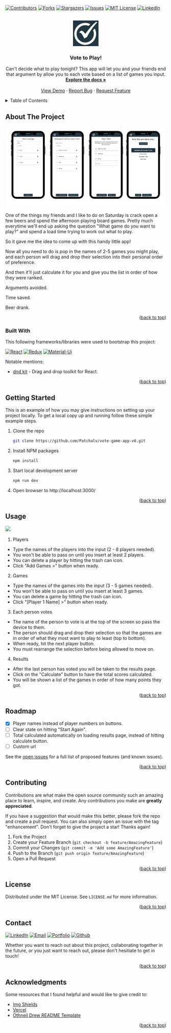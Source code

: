 <a name="readme-top"></a>

<!-- GETTING STARTED WITH THE README -->
<!--
*** 1. Search for vote-game-app-v6 and replace with github repo name
-->

<!-- PROJECT SHIELDS -->
<!--
*** I'm using markdown "reference style" links for readability.
*** Reference links are enclosed in brackets [ ] instead of parentheses ( ).
*** See the bottom of this document for the declaration of the reference variables
*** for contributors-url, forks-url, etc. This is an optional, concise syntax you may use.
*** https://www.markdownguide.org/basic-syntax/#reference-style-links
-->

[![Contributors][contributors-shield]][contributors-url]
[![Forks][forks-shield]][forks-url]
[![Stargazers][stars-shield]][stars-url]
[![Issues][issues-shield]][issues-url]
[![MIT License][license-shield]][license-url]
[![LinkedIn][linkedin-shield]][linkedin-url]

<!-- PROJECT LOGO -->
<br />
<div align="center">
  <a href="https://github.com/Patchalv/vote-game-app-v6">
    <img src="/public/images/logo.png" alt="Logo" width="80" height="80">
  </a>

  <h3 align="center">Vote to Play!</h3>

  <p align="center">
    Can't decide what to play tonight? This app will let you and your friends end that argument by allow you to each vote based on a list of games you input.
    <br />
    <a href="https://github.com/Patchalv/vote-game-app-v6"><strong>Explore the docs »</strong></a>
    <br />
    <br />
    <a href="https://vote-game-five.vercel.app/">View Demo</a>
    ·
    <a href="https://github.com/Patchalv/vote-game-app-v6/issues">Report Bug</a>
    ·
    <a href="https://github.com/Patchalv/vote-game-app-v6/issues">Request Feature</a>
  </p>
</div>

<!-- TABLE OF CONTENTS -->
<details>
  <summary>Table of Contents</summary>
  <ol>
    <li>
      <a href="#about-the-project">About The Project</a>
      <ul>
        <li><a href="#built-with">Built With</a></li>
      </ul>
    </li>
    <li>
      <a href="#getting-started">Getting Started</a>
    </li>
    <li><a href="#usage">Usage</a></li>
    <li><a href="#roadmap">Roadmap</a></li>
    <li><a href="#contributing">Contributing</a></li>
    <li><a href="#license">License</a></li>
    <li><a href="#contact">Contact</a></li>
    <li><a href="#acknowledgments">Acknowledgments</a></li>
  </ol>
</details>

<!-- ABOUT THE PROJECT -->

## About The Project

![Product Screennshot][product-screenshot]

One of the things my friends and I like to do on Saturday is crack open a few beers and spend the afternoon playing board games. Pretty much everytime we'll end up asking the question "What game do you want to play?" and spend a load time trying to work out what to play.

So it gave me the idea to come up with this handy little app!

Now all you need to do is pop in the names of 2-5 games you might play, and each person will drag and drop their selection into their personal order of preference.

And then it'll just calculate it for you and give you the list in order of how they were ranked.

Arguments avoided.

Time saved.

Beer drank.

<p align="right">(<a href="#readme-top">back to top</a>)</p>

### Built With

This following frameworks/libraries were used to bootstrap this project:

[![React][React.js]][React-url]
[![Redux][Redux.js]][Redux-url]
[![Material-Ui][MaterialUi]][MaterialUi-url]

Notable mentions:

-   [dnd kit](https://dndkit.com/) - Drag and drop toolkit for React.

<p align="right">(<a href="#readme-top">back to top</a>)</p>

<!-- GETTING STARTED -->

## Getting Started

This is an example of how you may give instructions on setting up your project locally.
To get a local copy up and running follow these simple example steps.

1. Clone the repo
    ```sh
    git clone https://github.com/Patchalv/vote-game-app-v6.git
    ```
2. Install NPM packages
    ```sh
    npm install
    ```
3. Start local development server
    ```js
    npm run dev
    ```
4. Open browser to http://localhost:3000/

<p align="right">(<a href="#readme-top">back to top</a>)</p>

<!-- USAGE EXAMPLES -->

## Usage

<img src="/public/images/product-use-screenshot.gif" width="450">

1. Players

-   Type the names of the players into the input (2 - 8 players needed).
-   You won't be able to pass on until you insert at least 2 players.
-   You can delete a player by hitting the trash can icon.
-   Click "Add Games >" button when ready.

2. Games

-   Type the names of the games into the input (3 - 5 games needed).
-   You won't be able to pass on until you insert at least 3 games.
-   You can delete a game by hitting the trash can icon.
-   Click "[Player 1 Name] >" button when ready.

3. Each person votes

-   The name of the person to vote is at the top of the screen so pass the device to them.
-   The person should drag and drop their selection so that the games are in order of what they most want to play to least (top to bottom).
-   When ready, hit the next player button.
-   You must rearrange the selection before being allowed to move on.

4. Results

-   After the last person has voted you will be taken to the results page.
-   Click on the "Calculate" button to have the total scores calculated.
-   You will be shown a list of the games in order of how many points they got.

<p align="right">(<a href="#readme-top">back to top</a>)</p>

<!-- ROADMAP -->

## Roadmap

-   [x] Player names instead of player numbers on buttons.
-   [ ] Clear state on hitting "Start Again".
-   [ ] Total calculated automatically on loading results page, instead of hitting calculate button.
-   [ ] Custom url

See the [open issues](https://github.com/Patchalv/vote-game-app-v6/issues) for a full list of proposed features (and known issues).

<p align="right">(<a href="#readme-top">back to top</a>)</p>

<!-- CONTRIBUTING -->

## Contributing

Contributions are what make the open source community such an amazing place to learn, inspire, and create. Any contributions you make are **greatly appreciated**.

If you have a suggestion that would make this better, please fork the repo and create a pull request. You can also simply open an issue with the tag "enhancement".
Don't forget to give the project a star! Thanks again!

1. Fork the Project
2. Create your Feature Branch (`git checkout -b feature/AmazingFeature`)
3. Commit your Changes (`git commit -m 'Add some AmazingFeature'`)
4. Push to the Branch (`git push origin feature/AmazingFeature`)
5. Open a Pull Request

<p align="right">(<a href="#readme-top">back to top</a>)</p>

<!-- LICENSE -->

## License

Distributed under the MIT License. See `LICENSE.md` for more information.

<p align="right">(<a href="#readme-top">back to top</a>)</p>

<!-- CONTACT -->

## Contact

[![LinkedIn][linkedin-contact-shield]][linkedin-url]
[![Email][email-shield]][email-url]
[![Portfolio][portfolio-shield]][portfolio-url]
[![Github][github-shield]][github-url]

Whether you want to reach out about this project, collaborating together in the future, or you just want to reach out, please don't hesitiate to get in touch!

<p align="right">(<a href="#readme-top">back to top</a>)</p>

<!-- ACKNOWLEDGMENTS -->

## Acknowledgments

Some resources that I found helpful and would like to give credit to:

-   [Img Shields](https://shields.io)
-   [Vercel](https://vercel.com/)
-   [Othneil Drew README Template](https://github.com/othneildrew/Best-README-Template)

<p align="right">(<a href="#readme-top">back to top</a>)</p>

<!-- MARKDOWN LINKS & IMAGES -->
<!-- https://www.markdownguide.org/basic-syntax/#reference-style-links -->

<!-- Project Specfic -->

[product-screenshot]: /public/images/screenshot.jpg
[product-logo]: /public/images/logo.png
[product-use-screenshot]: /public/images/product-use-screenshot.gif

<!-- Project Shields -->

[contributors-shield]: https://img.shields.io/github/contributors/Patchalv/vote-game-app-v6.svg?style=for-the-badge
[contributors-url]: https://github.com/Patchalv/vote-game-app-v6/graphs/contributors
[forks-shield]: https://img.shields.io/github/forks/Patchalv/vote-game-app-v6.svg?style=for-the-badge
[forks-url]: https://github.com/Patchalv/vote-game-app-v6/network/members
[stars-shield]: https://img.shields.io/github/stars/Patchalv/vote-game-app-v6.svg?style=for-the-badge
[stars-url]: https://github.com/Patchalv/vote-game-app-v6/stargazers
[issues-shield]: https://img.shields.io/github/issues/Patchalv/vote-game-app-v6.svg?style=for-the-badge
[issues-url]: https://github.com/Patchalv/vote-game-app-v6/issues
[license-shield]: https://img.shields.io/github/license/Patchalv/vote-game-app-v6.svg?style=for-the-badge
[license-url]: https://github.com/Patchalv/vote-game-app-v6/blob/master/LICENSE.txt
[linkedin-shield]: https://img.shields.io/badge/-LinkedIn-black.svg?style=for-the-badge&logo=linkedin&colorB=555

<!-- Social Media -->

[linkedin-contact-shield]: https://img.shields.io/badge/LinkedIn-0077B5?style=for-the-badge&logo=linkedin&logoColor=white
[linkedin-url]: https://www.linkedin.com/in/patrickalvarezeades/
[email-shield]: https://img.shields.io/badge/Gmail-D14836?style=for-the-badge&logo=gmail&logoColor=white
[email-url]: mailto:p.alvarezeades@gmail.com
[portfolio-shield]: https://img.shields.io/badge/website-000000?style=for-the-badge&logo=About.me&logoColor=white
[portfolio-url]: https://patrickalvarez.com/
[github-shield]: https://img.shields.io/badge/GitHub-100000?style=for-the-badge&logo=github&logoColor=white
[github-url]: https://github.com/Patchalv

<!-- Languages & Tech used -->

[Angular.io]: https://img.shields.io/badge/Angular-DD0031?style=for-the-badge&logo=angular&logoColor=white
[Angular-url]: https://angular.io/
[Bootstrap.com]: https://img.shields.io/badge/Bootstrap-563D7C?style=for-the-badge&logo=bootstrap&logoColor=white
[Bootstrap-url]: https://getbootstrap.com
[CSS]: https://img.shields.io/badge/CSS3-1572B6?style=for-the-badge&logo=css3&logoColor=white
[CSS-url]: #
[Express.js]: https://img.shields.io/badge/Express.js-404D59?style=for-the-badge
[Express-url]: https://expressjs.com/
[HTML]: https://img.shields.io/badge/HTML5-E34F26?style=for-the-badge&logo=html5&logoColor=white
[HTML-url]: #
[JavaScript]: https://img.shields.io/badge/JavaScript-323330?style=for-the-badge&logo=javascript&logoColor=F7DF1E
[JavaScript-url]: #
[JQuery.com]: https://img.shields.io/badge/jQuery-0769AD?style=for-the-badge&logo=jquery&logoColor=white
[JQuery-url]: https://jquery.com
[Laravel.com]: https://img.shields.io/badge/Laravel-FF2D20?style=for-the-badge&logo=laravel&logoColor=white
[Laravel-url]: https://laravel.com
[MaterialUi]: https://img.shields.io/badge/Material%20UI-007FFF?style=for-the-badge&logo=mui&logoColor=white
[MaterialUi-url]: https://mui.com/
[Next.js]: https://img.shields.io/badge/next.js-000000?style=for-the-badge&logo=nextdotjs&logoColor=white
[Next-url]: https://nextjs.org/
[Node.js]: https://img.shields.io/badge/Node.js-43853D?style=for-the-badge&logo=node.js&logoColor=white
[Node-url]: https://nodejs.org/
[postgresql]: https://img.shields.io/badge/postgresql-4169e1?style=for-the-badge&logo=nextdotjs&logoColor=white
[postgresql-url]: https://www.postgresql.org/
[React.js]: https://img.shields.io/badge/React-20232A?style=for-the-badge&logo=react&logoColor=61DAFB
[React-url]: https://reactjs.org/
[Redux.js]: https://img.shields.io/badge/Redux-593D88?style=for-the-badge&logo=redux&logoColor=white
[Redux-url]: https://redux.js.org/
[swagger]: https://img.shields.io/badge/-Swagger-%23Clojure?style=for-the-badge&logo=swagger&logoColor=white
[swagger-url]: https://swagger.io/
[Svelte.dev]: https://img.shields.io/badge/Svelte-4A4A55?style=for-the-badge&logo=svelte&logoColor=FF3E00
[Svelte-url]: https://svelte.dev/
[Vue.js]: https://img.shields.io/badge/Vue.js-35495E?style=for-the-badge&logo=vuedotjs&logoColor=4FC08D
[Vue-url]: https://vuejs.org/
[Vercel]: https://img.shields.io/badge/Vercel-black?style=flat&logo=Vercel&logoColor=white
[Vercel-url]: https://vercel.com/
